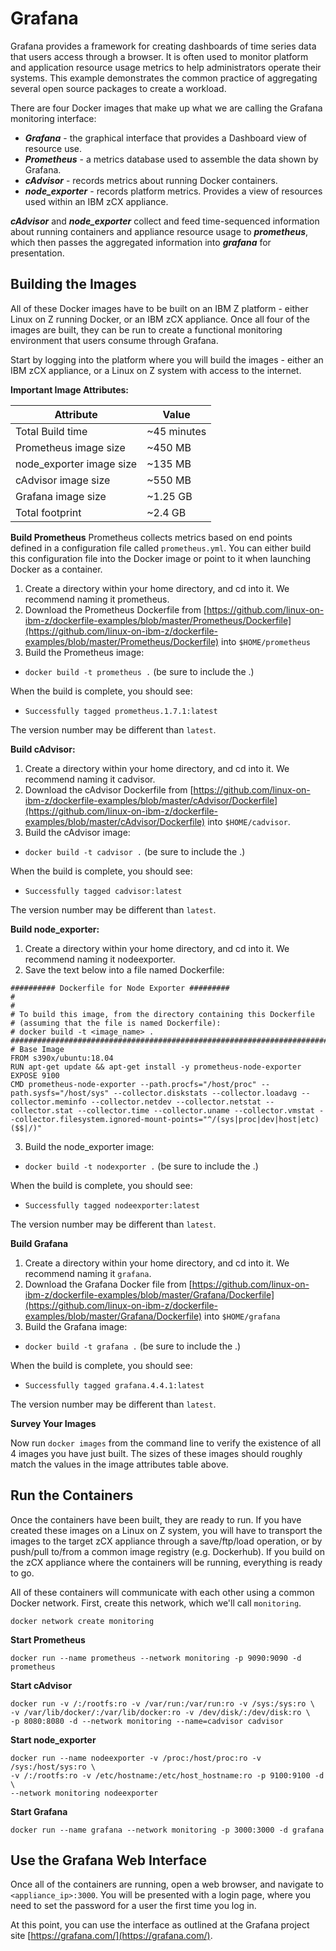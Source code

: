 # Grafana
Grafana provides a framework for creating dashboards of time series data that users
access through a browser.  It is often used to monitor platform and application
resource usage metrics to help administrators operate their systems.  This example
demonstrates the common practice of aggregating several open source packages to
create a workload.

There are four Docker images that make up what we are calling the Grafana monitoring
interface:

- _**Grafana**_ - the graphical interface that provides a Dashboard view of resource
  use.
- _**Prometheus**_ - a metrics database used to assemble the data shown by Grafana.
- _**cAdvisor**_ - records metrics about running Docker containers.
- _**node_exporter**_ - records platform metrics.  Provides a view of resources
  used within an IBM zCX appliance.

_**cAdvisor**_ and _**node_exporter**_ collect and feed time-sequenced information
about running containers and appliance resource usage to _**prometheus**_, which then
passes the aggregated information into _**grafana**_ for presentation.

## Building the Images

All of these Docker images have to be built on an IBM Z platform - either Linux on
Z running Docker, or an IBM zCX appliance.  Once all four of the images are built,
they can be run to create a functional monitoring environment that users consume
through Grafana.

Start by logging into the platform where you will build the images - either an IBM
zCX appliance, or a Linux on Z system with access to the internet.

**Important Image Attributes:**

| Attribute     | Value        |
|---------------|--------------|
| Total Build time | ~45 minutes |
| Prometheus image size | ~450 MB |
| node_exporter image size | ~135 MB |
| cAdvisor image size | ~550 MB |
| Grafana image size | ~1.25 GB |
| Total footprint | ~2.4 GB |

**Build Prometheus**
Prometheus collects metrics based on end points defined in a configuration file
called ```prometheus.yml```. You can either build this configuration file into
the Docker image or point to it when launching Docker as a container.

1. Create a directory within your home directory, and cd into it. We recommend
naming it prometheus.
2. Download the Prometheus Dockerfile from
[https://github.com/linux-on-ibm-z/dockerfile-examples/blob/master/Prometheus/Dockerfile](https://github.com/linux-on-ibm-z/dockerfile-examples/blob/master/Prometheus/Dockerfile)
into ```$HOME/prometheus```
3. Build the Prometheus image:
- ```docker build -t prometheus .``` (be sure to include the .)

When the build is complete, you should see:
- ```Successfully tagged prometheus.1.7.1:latest```

The version number may be different than ```latest```.

**Build cAdvisor:**
1. Create a directory within your home directory, and cd into it. We recommend naming
   it cadvisor.
2. Download the cAdvisor Dockerfile from
[https://github.com/linux-on-ibm-z/dockerfile-examples/blob/master/cAdvisor/Dockerfile](https://github.com/linux-on-ibm-z/dockerfile-examples/blob/master/cAdvisor/Dockerfile)
into ```$HOME/cadvisor```.
3. Build the cAdvisor image:
- ```docker build -t cadvisor .``` (be sure to include the .)

When the build is complete, you should see:
- ```Successfully tagged cadvisor:latest```

The version number may be different than ```latest```.

**Build node_exporter:**
1. Create a directory within your home directory, and cd into it. We recommend naming
   it nodeexporter.
2. Save the text below into a file named Dockerfile:
```
########## Dockerfile for Node Exporter #########
#
#
# To build this image, from the directory containing this Dockerfile
# (assuming that the file is named Dockerfile):
# docker build -t <image_name> .
#########################################################################################################
# Base Image
FROM s390x/ubuntu:18.04
RUN apt-get update && apt-get install -y prometheus-node-exporter
EXPOSE 9100
CMD prometheus-node-exporter --path.procfs="/host/proc" --path.sysfs="/host/sys" --collector.diskstats --collector.loadavg --collector.meminfo --collector.netdev --collector.netstat --collector.stat --collector.time --collector.uname --collector.vmstat --collector.filesystem.ignored-mount-points="^/(sys|proc|dev|host|etc)($$|/)"
```
3. Build the node_exporter image:
- ```docker build -t nodexporter .``` (be sure to include the .)

When the build is complete, you should see:
- ```Successfully tagged nodeexporter:latest```

The version number may be different than ```latest```.

**Build Grafana**
1. Create a directory within your home directory, and cd into it. We recommend
naming it ```grafana```.
2. Download the Grafana Docker file from
[https://github.com/linux-on-ibm-z/dockerfile-examples/blob/master/Grafana/Dockerfile](https://github.com/linux-on-ibm-z/dockerfile-examples/blob/master/Grafana/Dockerfile)
into ```$HOME/grafana```
3. Build the Grafana image:
- ```docker build -t grafana .``` (be sure to include the .)

When the build is complete, you should see:
- ```Successfully tagged grafana.4.4.1:latest```

The version number may be different than ```latest```.

**Survey Your Images**

Now run ```docker images``` from the command line to verify the existence of all 4
images you have just built.  The sizes of these images should roughly match the
values in the image attributes table above.

## Run the Containers
Once the containers have been built, they are ready to run.  If you have created
these images on a Linux on Z system, you will have to transport the images to the
target zCX appliance through a save/ftp/load operation, or by push/pull to/from
a common image registry (e.g. Dockerhub).  If you build on the zCX appliance where
the containers will be running, everything is ready to go.

All of these containers will communicate with each other using a common Docker
network.  First, create this network, which we'll call ```monitoring```.

```
docker network create monitoring
```

**Start Prometheus**

```
docker run --name prometheus --network monitoring -p 9090:9090 -d prometheus
```

**Start cAdvisor**

```
docker run -v /:/rootfs:ro -v /var/run:/var/run:ro -v /sys:/sys:ro \
-v /var/lib/docker/:/var/lib/docker:ro -v /dev/disk/:/dev/disk:ro \
-p 8080:8080 -d --network monitoring --name=cadvisor cadvisor
```

**Start node_exporter**

```
docker run --name nodeexporter -v /proc:/host/proc:ro -v /sys:/host/sys:ro \
-v /:/rootfs:ro -v /etc/hostname:/etc/host_hostname:ro -p 9100:9100 -d \
--network monitoring nodeexporter
```

**Start Grafana**

```
docker run --name grafana --network monitoring -p 3000:3000 -d grafana
```

## Use the Grafana Web Interface
Once all of the containers are running, open a web browser, and navigate
to ```<appliance_ip>:3000```.  You will be presented with a login page, where you
need to set the password for a user the first time you log in.

At this point, you can use the interface as outlined at the Grafana project site
[https://grafana.com/](https://grafana.com/).
